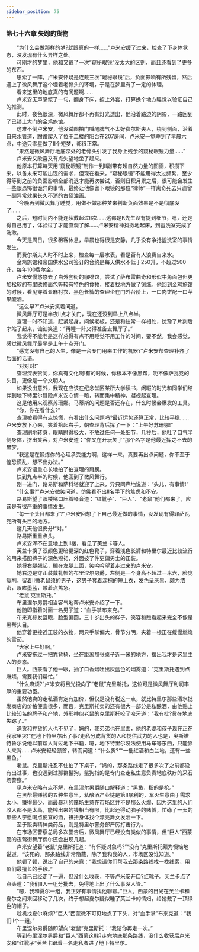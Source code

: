 ```yaml
---
sidebar_position: 75
---
```

### 第七十六章 失踪的货物  


　　“为什么会做那样的梦?就跟真的一样……”卢米安缓了过来，检查了下身体状态，没发现有什么异样之处。  
　　可刚才的梦里，他和又戴了一次“窥秘眼镜”没太大的区别，而且还看到了更多的东西。  
　　思索了一阵，卢米安怀疑是连戴三次“窥秘眼镜”后，负面影响有所残留，然后遇上了微风舞厅这个埋着老骨头的环境，于是在梦里有了一定的体理。  
　　看来这里的地底真的有问题啊……  
　　卢米安无声感慨了一句，翻身下床，披上外套，打算换个地方睡觉以验证自己的推测。  
　　此时，夜色很深，微风舞厅都不再有灯光透出，他沿着路边的阴影，一路回到了已锁上大门的金鸡旅馆。  
　　这难不倒卢米安，他没试图拍门喊醒脾气不太好费尔斯夫人，绕到侧面，沿着自来水管道，蹭蹭爬入了位于二楼的阳台在207房间，卢米安一觉睡到了早晨六点，中途只零星做了II个短梦，都很正常。  
　　“果然是微风舞厅地底深处的老骨头引发了我身上残余的窥秘眼镜力量……”  
　　卢米安又欣喜又有点失望地坐了起来。  
　　他原本打算每天用“窥秘眼镜”制作一到II副带有超自然力量的图画，积攒下来，以备未来可能出现的需求，但现在看来，“窥秘眼镜”不能用得太过频繁，至少得等到之前的负面影响全部消退才能再次尝试，否则日积月累之后，很可能会发生一些很恐怖很诡异的事情，最终让他像留下眼镜的那位“律师”一样离奇死去只遗留一副异常效果长久不消的古怪油画。  
　　“今晚再到微风舞厅睡觉，用做不做那种梦来判断负面效果是不是彻底没了……  
　　之后，短时间内不能连续戴超过II次……这都是K先生没有提到细节，嗯，还是得自己用了，体验过了才能直观了解……卢米安精神抖擞地起床，到盥洗室完成了洗漱。  
　　今天是周日，很多租客休息，早晨也得很是安静，几乎没有争抢盥洗室的事情发生。  
　　而费尔斯夫人时不时上来，检查每一层水表，看是否有人浪费自来水。  
　　金鸡旅馆和帝国供水公司签订的合约是每天供水不低于250升，不超过500升，每年100费尔金。  
　　卢米安慢悠悠去了白外套街的咖啡馆，尝试了萨布雷曲奇和形似牛角面包但更加松软的布里欧修面包等较有特色的食物，接着找地方做了锻炼。他回到金鸡旅馆的时候，看见穿着亚麻衬衣、黑色长裤的查理坐在门外台阶上，一口肉饼配一口苹果酸酒。  
　　“这么早?”卢米安笑着问道。  
　　微风舞厅可是半夜II点才关门，现在还没到早上八点半。  
　　查理一时不知道，赶紧起身，问候老板，还是和往常一样相处，犹豫了片刻后才站了起来，讪讪笑道：“再睡一阵又得准备去舞厅了。”  
　　我觉得不能老是这样总得有点不用睡觉不用工作的时间，要不然，我会感觉，感觉微风舞厅最早是上午十点开门。  
　　“感觉没有自己的人生，像是一台专门用来工作的机器?”卢米安帮查理补齐了后面的话语。  
　　“对对对!”  
　　查理深表赞同，你真有文化啊!有的时候，你根本不像黑帮，呃不像萨瓦党的头目，更像是一个文明人。  
　　如果没出意外，我现在应该在纪念堂区某所大学读书，闲暇的时光和同学们结伴到地下特里尔冒险卢米安心情一暗，转而集中精神，凝视起查理。  
　　这是他用来观察苏珊娜。马蒂斯的问题是否还存在，什么时候会爆发的工具。  
　　“你，你在看什么?”  
　　查理被看得有点惊慌，有看出什么问题吗?最近运势还算正常，比较平稳……卢米安放下心来，笑着抬起右手，朝查理背后挥了一下：“上午好苏珊娜!”  
　　查理刷地转身，眼睛瞪得极大，不放过任何一处细节，几秒后，他吐了口气半侧身体，挤出笑容，对卢米安道：“你又在开玩笑了”那个名字是他最近挥之不去的噩梦。  
　　“我这是在锻炼你的心理承受能力啊，这样一来，真要再出点问题，你不至于惶恐慌乱，想不出办法。”  
　　卢米安语重心长地拍了拍查理的肩膀。  
　　快到九点半的时候，他回到了微风舞行。  
　　刚一进门，路易斯和萨科塔就迎了上来，异只同声地说道：“头儿，有事情!”  
　　“什么事?”卢米安微笑问道，仿佛看不出II名手下的焦虑和不安。  
　　路易斯望了眼楼梯口压着嗓音道：“红靴子”、“巨人”、“老鼠”他们都来了，应该是有很严重的事情发生。  
　　“每一个头目都来了?”卢米安回想了下自己最近做的事情，没发现有得罪萨瓦党所有头目的地方。  
　　这几天他很安分!“对。”  
　　路易斯重重点头。  
　　卢米安浑不在意地上到II楼，看见了芙兰卡等人。  
　　芙兰卡换了双颜色更暗更深的红色靴子，穿着浅色长裤和特里尔最近比较流行的用来搭配裤子的深色短裙，外面披了件更偏男士的正装。  
　　她将右腿翘起，搁在左腿上面，笑吟吟望着走过来的卢米安。  
　　她右边是穿正装戴礼帽的布里涅尔男爵，左侧是一个身高不超过一米六，脸庞瘦削，留着II撇老鼠须的男子，这男子套着深棕的短上衣，发色呈灰黑，颇为浓密，眼眸墨蓝，带着点焦急。  
　　“老鼠’克里斯托。”  
　　布里涅尔男爵相当客气地帮卢米安介绍了一下。  
　　他随即指着对面一名男子道：“血手掌布来克。”  
　　布来克棕发蓝眼，脸型偏圆，三十岁出头的样子，笑容和煦看起来完全不像是黑帮头目。  
　　他穿着更接近正装的衣物，两只手掌偏大，骨节分明，夹着一根正在缓慢燃烧的雪茄。  
　　“大家上午好啊。”  
　　卢米安拖过一把靠背椅，坐在距离那张桌子近一米的地方，摆出我才是这里主人的姿态。  
　　巨人。西蒙看了他一眼，抽了口香烟吐出灰蓝色的烟雾道：“克里斯托遇到点麻烦，需要我们帮忙。”  
　　“什么麻烦?”卢米安将目光投向了“老鼠”克里斯托，这位可是微风舞厅利润丰厚的重要功臣。  
　　虽然他卖的走私酒肯定有加价，但仅是没有税这一点，就比特里尔那些酒水批发商店的价格便宜很多，而且，克里斯托卖的还有很大一部分是私酿酒，由他贴上比较知名的牌子和产地，外形神似老鼠的克里斯托咬了咬牙道：“我有批?货在地底失踪了。”  
　　送货和押货的人也不见了，妈的，我弟弟也在里面，他的老婆和孩子现在正在我家里哭!“在地下特里尔出了事?走私分成背货的人和提供武力的人也是，奥斯塔特鲁尔说他以前帮人背过地下书籍，嗯，地下特里尔没法使用马车等东西，只能靠人来背……卢米安轻轻颔首，转而问道：“什么货?““一批红酒和白兰地，还有一些黑鱼。”  
　　老鼠。克里斯托忍不住拍了下桌子，“妈的，那条路线走了很多次了之前都没有出过事，也没遇到过那群鬣狗，鬣狗指的是专门查走私生意负责地底秩疗的采石场警察。”  
　　见卢米安略有点不解，布里涅尔男爵随口解释道：“黑鱼，指的是枪。”  
　　在黑帮最赚钱的五种生意里，私酿酒产业链是第II暴利的，军火生意由于需求太小，赚得最少，而最暴利的赌场生意在市场区并不是那么火爆，因为这里的人们收入都不是太高，能榨出来的钱相当有限，比起还得动脑子的赌博，忙碌了一天的那些人宁愿喝点便宜的酒，扭扭身体找个漂亮舞女发泄一下。  
　　至于贩卖精神类药品，则是特里尔警务部严厉打击行为。  
　　在市场区警察总局多次警告后，微风舞厅已经没有类似的事情，但“巨人”西蒙管的夜莺街舞厅偶尔还会出现几起。  
　　卢米安望着“老鼠”克里斯托道：“有怀疑对象吗?”“没有”克里斯托颇为懊恼地说道，“该死的，那条路线非常隐蔽，除了我和我的人，市场区没谁知道。”  
　　他顿了顿，说出了自己的来意：“我想请你们帮我去那条路线找一找线索，用价们最擅长的手段。”  
　　我自己已经走了一遍，但没什么收获，不等卢米安开口?红靴子。芙兰卡点了点头道：“我们II人一组分批去，免得地上出了什么事没人管。”  
　　“嗯，我和夏尔一组，我正好有事情找他聊聊。”巨人。西蒙的目光在芙兰卡和夏尔之间来回移动了几次，终于想起夏尔疑似睡了芙兰卡的情妇，给她戴了一顶绿色的帽子。  
　　趁机找夏尔麻烦?“巨人”西蒙微不可见地点了下头，对“血手掌”布来克道：“我们II个一组。”  
　　布里涅尔男爵随即望向“老鼠”克里斯托：“我陪你再走一次。”  
　　等到布里涅尔男爵和“巨人”西蒙这II组走完地底那条路线，没什么收获后卢米安和“红靴子”芙兰卡跟着一名走私者进了地下特里尔。  
